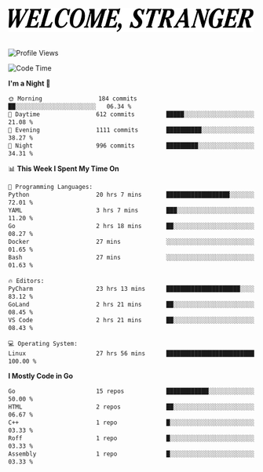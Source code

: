 <div>
  <picture>
    <source media="(prefers-color-scheme: dark)" srcset="./headers/welcome_white.png">
    <img alt="WELCOME, STRANGER" src="./headers/welcome.png" width="500">
  </picture>
</div>

<br>

![Profile Views](https://komarev.com/ghpvc/?username=darleet&color=blue)

<!--START_SECTION:waka-->
![Code Time](http://img.shields.io/badge/Code%20Time-468%20hrs%2059%20mins-blue)

**I'm a Night 🦉** 

```text
🌞 Morning                184 commits         ██░░░░░░░░░░░░░░░░░░░░░░░   06.34 % 
🌆 Daytime                612 commits         █████░░░░░░░░░░░░░░░░░░░░   21.08 % 
🌃 Evening                1111 commits        ██████████░░░░░░░░░░░░░░░   38.27 % 
🌙 Night                  996 commits         █████████░░░░░░░░░░░░░░░░   34.31 % 
```


📊 **This Week I Spent My Time On** 

```text
💬 Programming Languages: 
Python                   20 hrs 7 mins       ██████████████████░░░░░░░   72.01 % 
YAML                     3 hrs 7 mins        ███░░░░░░░░░░░░░░░░░░░░░░   11.20 % 
Go                       2 hrs 18 mins       ██░░░░░░░░░░░░░░░░░░░░░░░   08.27 % 
Docker                   27 mins             ░░░░░░░░░░░░░░░░░░░░░░░░░   01.65 % 
Bash                     27 mins             ░░░░░░░░░░░░░░░░░░░░░░░░░   01.63 % 

🔥 Editors: 
PyCharm                  23 hrs 13 mins      █████████████████████░░░░   83.12 % 
GoLand                   2 hrs 21 mins       ██░░░░░░░░░░░░░░░░░░░░░░░   08.45 % 
VS Code                  2 hrs 21 mins       ██░░░░░░░░░░░░░░░░░░░░░░░   08.43 % 

💻 Operating System: 
Linux                    27 hrs 56 mins      █████████████████████████   100.00 % 
```

**I Mostly Code in Go** 

```text
Go                       15 repos            ████████████░░░░░░░░░░░░░   50.00 % 
HTML                     2 repos             ██░░░░░░░░░░░░░░░░░░░░░░░   06.67 % 
C++                      1 repo              █░░░░░░░░░░░░░░░░░░░░░░░░   03.33 % 
Roff                     1 repo              █░░░░░░░░░░░░░░░░░░░░░░░░   03.33 % 
Assembly                 1 repo              █░░░░░░░░░░░░░░░░░░░░░░░░   03.33 % 
```




<!--END_SECTION:waka-->

